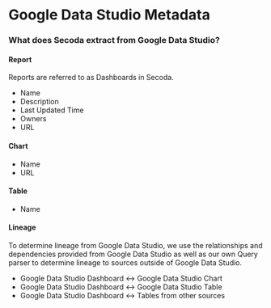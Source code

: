 # Google Data Studio Metadata

### What does Secoda extract from Google Data Studio?

#### Report&#x20;

Reports are referred to as Dashboards in Secoda.

* Name
* Description
* Last Updated Time
* Owners
* URL

#### Chart

* Name
* URL

#### Table

* Name

#### Lineage

To determine lineage from Google Data Studio, we use the relationships and dependencies provided from Google Data Studio as well as our own Query parser to determine lineage to sources outside of Google Data Studio.

* Google Data Studio Dashboard <-> Google Data Studio Chart
* Google Data Studio Dashboard <-> Google Data Studio Table
* Google Data Studio Dashboard <-> Tables from other sources
